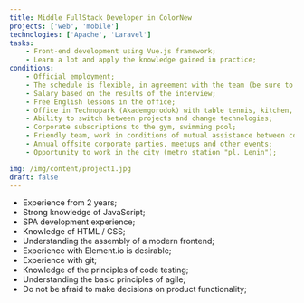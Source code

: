```yaml
---
title: Middle FullStack Developer in ColorNew
projects: ['web', 'mobile']
technologies: ['Apache', 'Laravel']
tasks:
    - Front-end development using Vue.js framework;
    - Learn a lot and apply the knowledge gained in practice;
conditions:
    - Official employment;
    - The schedule is flexible, in agreement with the team (be sure to be in the office from 12.00 to 18.00);
    - Salary based on the results of the interview;
    - Free English lessons in the office;
    - Office in Technopark (Akademgorodok) with table tennis, kitchen, parking space;
    - Ability to switch between projects and change technologies;
    - Corporate subscriptions to the gym, swimming pool;
    - Friendly team, work in conditions of mutual assistance between colleagues;
    - Annual offsite corporate parties, meetups and other events;
    - Opportunity to work in the city (metro station "pl. Lenin");

img: /img/content/project1.jpg
draft: false
---
```


- Experience from 2 years;
- Strong knowledge of JavaScript;
- SPA development experience;
- Knowledge of HTML / CSS;
- Understanding the assembly of a modern frontend;
- Experience with Element.io is desirable;
- Experience with git;
- Knowledge of the principles of code testing;
- Understanding the basic principles of agile;
- Do not be afraid to make decisions on product functionality;
